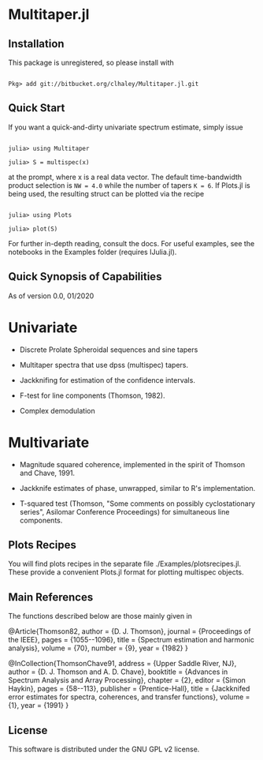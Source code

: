 
# Multitaper.jl

## Installation

This package is unregistered, so please install with

```

Pkg> add git://bitbucket.org/clhaley/Multitaper.jl.git

```

## Quick Start

If you want a quick-and-dirty univariate spectrum estimate, simply issue

``` 

julia> using Multitaper 

julia> S = multispec(x) 

```

at the prompt, where x is a real data vector. The default time-bandwidth product selection is `NW =
4.0` while the number of tapers `K = 6`. If Plots.jl is being used, the resulting struct can be
plotted via the recipe

```

julia> using Plots

julia> plot(S)

```  

For further in-depth reading, consult the docs. For useful examples, see the notebooks in the
Examples folder (requires IJulia.jl).

## Quick Synopsis of Capabilities

As of version 0.0, 01/2020

# Univariate

* Discrete Prolate Spheroidal sequences and sine tapers

* Multitaper spectra that use dpss (multispec) tapers. 

* Jackknifing for estimation of the confidence intervals.

* F-test for line components (Thomson, 1982).

* Complex demodulation

# Multivariate

* Magnitude squared coherence, implemented in the spirit of Thomson and Chave, 1991.

* Jackknife estimates of phase, unwrapped, similar to R's implementation. 

* T-squared test (Thomson, "Some comments on possibly cyclostationary series", Asilomar Conference
  Proceedings) for simultaneous line components. 

## Plots Recipes

You will find plots recipes in the separate file ./Examples/plotsrecipes.jl. These provide a
convenient Plots.jl format for plotting multispec objects.

## Main References 

The functions described below are those mainly given in 

@Article{Thomson82,
  author        = {D. J. Thomson},
  journal       = {Proceedings of the IEEE},
  pages         = {1055--1096},
  title         = {Spectrum estimation and harmonic analysis},
  volume        = {70},
  number        = {9},
  year          = {1982}
}  

@InCollection{ThomsonChave91,
  address       = {Upper Saddle River, NJ},
  author        = {D. J. Thomson and A. D. Chave},
  booktitle     = {Advances in Spectrum Analysis and Array Processing},
  chapter       = {2},
  editor        = {Simon Haykin},
  pages         = {58--113},
  publisher     = {Prentice-Hall},
  title         = {Jackknifed error estimates for spectra, coherences, and
                  transfer functions},
  volume        = {1},
  year          = {1991}
}

## License

This software is distributed under the GNU GPL v2 license.


